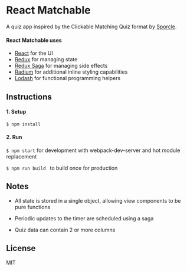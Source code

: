# React Matchable

A quiz app inspired by the Clickable Matching Quiz format by <a href="http://www.sporcle.com">Sporcle</a>.

#### React Matchable uses
- <a href="https://facebook.github.io/react/">React</a> for the UI
- <a href="https://github.com/reactjs/redux">Redux</a> for managing state
- <a href="https://github.com/yelouafi/redux-saga">Redux Saga</a> for managing side effects
- <a href="http://stack.formidable.com/radium/">Radium</a> for additional inline styling capabilities
- <a href="https://lodash.com/">Lodash</a> for functional programming helpers

## Instructions
  
#### 1. Setup

```$ npm install```

#### 2. Run

```$ npm start``` for development with webpack-dev-server and hot module replacement

```$ npm run build ``` to build once for production 
  
## Notes

- All state is stored in a single object, allowing view components to be pure functions

- Periodic updates to the timer are scheduled using a saga

- Quiz data can contain 2 or more columns
  
## License

MIT
